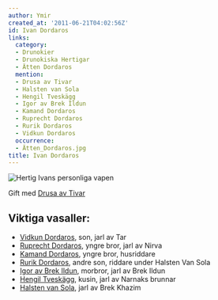 ```yaml
---
author: Ymir
created_at: '2011-06-21T04:02:56Z'
id: Ivan Dordaros
links:
  category:
  - Drunokier
  - Drunokiska Hertigar
  - Ätten Dordaros
  mention:
  - Drusa av Tivar
  - Halsten van Sola
  - Hengil Tveskägg
  - Igor av Brek Ildun
  - Kamand Dordaros
  - Ruprecht Dordaros
  - Rurik Dordaros
  - Vidkun Dordaros
  occurrence:
  - Ätten_Dordaros.jpg
title: Ivan Dordaros
---
```


![Hertig Ivans personliga vapen]

Gift med [Drusa av Tivar]

Viktiga vasaller: 
--------

-   [Vidkun Dordaros], son, jarl av Tar 
-   [Ruprecht Dordaros], yngre bror, jarl av Nirva
-   [Kamand Dordaros], yngre bror, husriddare
-   [Rurik Dordaros], andre son, riddare under Halsten Van Sola
-   [Igor av Brek Ildun], morbror, jarl av Brek Ildun
-   [Hengil Tveskägg], kusin, jarl av Narnaks brunnar
-   [Halsten van Sola], jarl av Brek Khazim

  [Hertig Ivans personliga vapen]: Ätten_Dordaros.jpg "Hertig Ivans personliga vapen"
  [Drusa av Tivar]: Drusa_av_Tivar
  [Vidkun Dordaros]: Vidkun_Dordaros
  [Ruprecht Dordaros]: Ruprecht_Dordaros
  [Kamand Dordaros]: Kamand_Dordaros
  [Rurik Dordaros]: Rurik_Dordaros
  [Igor av Brek Ildun]: Igor_av_Brek_Ildun
  [Hengil Tveskägg]: Hengil_Tveskägg
  [Halsten van Sola]: Halsten_van_Sola